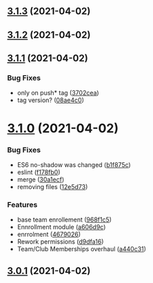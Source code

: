 ## [3.1.3](https://github.com/Badminton-Apps/core/compare/v3.1.2...v3.1.3) (2021-04-02)



## [3.1.2](https://github.com/Badminton-Apps/core/compare/v3.1.1...v3.1.2) (2021-04-02)



## [3.1.1](https://github.com/Badminton-Apps/core/compare/v3.1.0...v3.1.1) (2021-04-02)


### Bug Fixes

* only on push* tag ([3702cea](https://github.com/Badminton-Apps/core/commit/3702cea0b56a35c7ede974dccc8ab4805017278a))
* tag version? ([08ae4c0](https://github.com/Badminton-Apps/core/commit/08ae4c04921564081e9f6b8675bfc2a2cf440f5c))



# [3.1.0](https://github.com/Badminton-Apps/core/compare/v3.0.1...v3.1.0) (2021-04-02)


### Bug Fixes

* ES6 no-shadow was changed ([b1f875c](https://github.com/Badminton-Apps/core/commit/b1f875cf1c56864b22343fbfc0937e1acec15bc2))
* eslint ([f178fb0](https://github.com/Badminton-Apps/core/commit/f178fb07084e19b17d78553cf4a53ba4080a956c))
* merge ([30a1ecf](https://github.com/Badminton-Apps/core/commit/30a1ecf117f62def70d67753152d0ab745594c74))
* removing files ([12e5d73](https://github.com/Badminton-Apps/core/commit/12e5d734ff9d4f6e9148f225bbc3b185885697f3))


### Features

* base team enrollement ([968f1c5](https://github.com/Badminton-Apps/core/commit/968f1c5d419b2d27457c3c58c1888d0363575bf9))
* Ennrollment module ([a606d9c](https://github.com/Badminton-Apps/core/commit/a606d9c7e04e056bb80f56115f811b10b962e6b7))
* enrrolment ([4679026](https://github.com/Badminton-Apps/core/commit/4679026f4136afc1661acd159341efc414cfe930))
* Rework permissions ([d9dfa16](https://github.com/Badminton-Apps/core/commit/d9dfa16968bf462792c05c600906e1c13818d879))
* Team/Club Memberships overhaul ([a440c31](https://github.com/Badminton-Apps/core/commit/a440c31fc1e0824cffd25cf5ef3b097606bf6221))



## [3.0.1](https://github.com/Badminton-Apps/core/compare/v3.0.0...v3.0.1) (2021-04-02)



